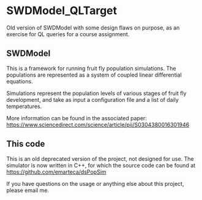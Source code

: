 # SWDModel_QLTarget

Old version of SWDModel with some design flaws on purpose, as an exercise for QL queries for a course assignment.


## SWDModel

This is a framework for running fruit fly population simulations. 
The populations are represented as a system of coupled linear differential equations.

Simulations represent the population levels of various stages of fruit fly development, and take as input a configuration file and a list of daily temperatures.

More information can be found in the associated paper: https://www.sciencedirect.com/science/article/pii/S0304380016301946


## This code

This is an old deprecated version of the project, not designed for use. 
The simulator is now written in C++, for which the source code can be found at https://github.com/emarteca/dsPopSim

If you have questions on the usage or anything else about this project, please email me.
